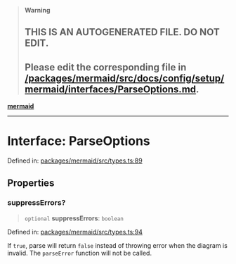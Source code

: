 > **Warning**
>
> ## THIS IS AN AUTOGENERATED FILE. DO NOT EDIT.
>
> ## Please edit the corresponding file in [/packages/mermaid/src/docs/config/setup/mermaid/interfaces/ParseOptions.md](../../../../../packages/mermaid/src/docs/config/setup/mermaid/interfaces/ParseOptions.md).

[**mermaid**](../../README.md)

---

# Interface: ParseOptions

Defined in: [packages/mermaid/src/types.ts:89](https://github.com/mermaid-js/mermaid/blob/master/packages/mermaid/src/types.ts#L89)

## Properties

### suppressErrors?

> `optional` **suppressErrors**: `boolean`

Defined in: [packages/mermaid/src/types.ts:94](https://github.com/mermaid-js/mermaid/blob/master/packages/mermaid/src/types.ts#L94)

If `true`, parse will return `false` instead of throwing error when the diagram is invalid.
The `parseError` function will not be called.
